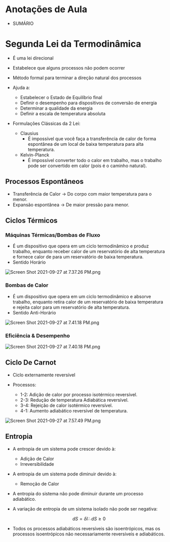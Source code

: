 # Anotações de Aula

- SUMÁRIO
    
    

# Segunda Lei da Termodinâmica

- É uma lei direcional
- Estabelece que alguns processos não podem ocorrer
- Método formal para terminar a direção natural dos processos
- Ajuda a:
    - Estabelecer o Estado de Equilíbrio final
    - Definir o desempenho para dispositivos de conversão de energia
    - Determinar a qualidade da energia
    - Definir a escala de temperatura absoluta

- Formulações Clássicas da 2 Lei:
    - Clausius
        - É impossível que você faça a transferência de calor de forma espontânea de um local de baixa temperatura para  alta temperatura.
    - Kelvin-Planck
        - É impossível converter todo o calor em trabalho, mas o trabalho pode ser convertido em calor (pois é o caminho natural).
    

## Processos Espontâneos

- Transferência de Calor → Do corpo com maior temperatura para o menor.
- Expansão espontânea → De maior pressão para menor.

## Ciclos Térmicos

### Máquinas Térmicas/Bombas de Fluxo

- É um dispositivo que opera em um ciclo termodinâmico e produz trabalho, enquanto receber calor de um reservatório de alta temperatura e fornece calor de para um reservatório de baixa temperatura.
- Sentido Horário

![Screen Shot 2021-09-27 at 7.37.26 PM.png](Anotac%CC%A7o%CC%83es%20de%20Aula%20cbe707db853d40c5a7587f0eb7e9992b/Screen_Shot_2021-09-27_at_7.37.26_PM.png)

### Bombas de Calor

- É um dispositivo que opera em um ciclo termodinâmico e absorve trabalho, enquanto retira calor de um reservatório de baixa temperatura e rejeita calor para um reservatório de alta temperatura.
- Sentido Anti-Horário

![Screen Shot 2021-09-27 at 7.41.18 PM.png](Anotac%CC%A7o%CC%83es%20de%20Aula%20cbe707db853d40c5a7587f0eb7e9992b/Screen_Shot_2021-09-27_at_7.41.18_PM.png)

### Eficiência & Desempenho

![Screen Shot 2021-09-27 at 7.40.18 PM.png](Anotac%CC%A7o%CC%83es%20de%20Aula%20cbe707db853d40c5a7587f0eb7e9992b/Screen_Shot_2021-09-27_at_7.40.18_PM.png)

## Ciclo De Carnot

- Ciclo externamente reversível

- Processos:
    - 1-2: Adição de calor por processo isotérmico reversível.
    - 2-3: Redução de temperatura Adiabática reversível.
    - 3-4: Rejeição de calor isotérmico reversível.
    - 4-1: Aumento adiabático reversível de temperatura.

![Screen Shot 2021-09-27 at 7.57.49 PM.png](Anotac%CC%A7o%CC%83es%20de%20Aula%20cbe707db853d40c5a7587f0eb7e9992b/Screen_Shot_2021-09-27_at_7.57.49_PM.png)

## Entropia

- A entropia de um sistema pode crescer devido à:
    - Adição de Calor
    - Irreversibilidade
- A entropia de um sistema pode diminuir devido à:
    - Remoção de Calor
- A entropia do sistema não pode diminuir durante um processo adiabático.
- A variação de entropia de um sistema isolado não pode ser negativa:
    
    $$
    dS = \delta I \therefore dS \ge 0
    $$
    
- Todos os processos adiabáticos reversíveis são isoentrópicos, mas os processos isoentrópicos não necessariamente reversíveis e adiabáticos.